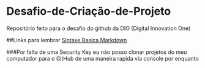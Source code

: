 # Desafio-de-Criação-de-Projeto
Repositório feito para o desafio do github da DIO (Digital Innovation One)

##Links para lembrar
[Sintaxe Basica Markdown](https://www.markdownguide.org/cheat-sheet/#basic-syntax)

###Por falta de uma Security Key eu não posso clonar projetos do meu computador para o GitHub de uma maneira rapida via console por enquanto
